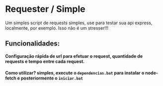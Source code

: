 # Requester / Simple
Um simples script de requests simples, use para testar sua api express, localmente, por exemplo. Isso não é um stresser!!!

## Funcionalidades:
#### Configuração rápida de url para efetuar o request, quantidade de requests e tempo entre cada request.
#### Como utilizar? simples, execute o `dependencias.bat` para instalar o node-fetch e posteriormente o `iniciar.bat`
